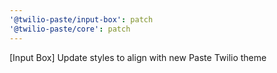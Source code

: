 ```yaml
---
'@twilio-paste/input-box': patch
'@twilio-paste/core': patch
---
```


[Input Box] Update styles to align with new Paste Twilio theme
